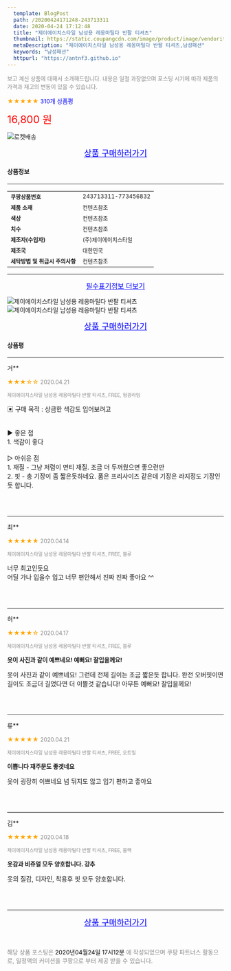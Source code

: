 ```yaml
---
  template: BlogPost
  path: /20200424171248-243713311
  date: 2020-04-24 17:12:48
  title: "제이에이치스타일 남성용 레옹마틸다 반팔 티셔츠"
  thumbnail: https://static.coupangcdn.com/image/product/image/vendoritem/2019/07/01/4953768825/a168351b-676f-4303-8c77-a355db47c066.jpg
  metaDescription: "제이에이치스타일 남성용 레옹마틸다 반팔 티셔츠,남성패션"
  keywords: "남성패션"
  httpurl: "https://antnf3.github.io"
---
```

  
<span style="color: #888;font-size:0.8rem">보고 계신 상품에 대해서 소개해드립니다.
내용은 일절 과장없으며 포스팅 시기에 따라 제품의 가격과 재고의 변동이 있을 수 있습니다.</span>
  
<span style="color: orange;">★★★★★</span> <span style="color: blue;font-size: 0.85rem;">310개 상품평</span>

<span style="font-size: 0.9rem"></span> 

<span style="color: red;font-size: 1.5rem;">16,800 원</span>

![로켓배송](https://postfiles.pstatic.net/MjAyMDA0MTBfMjcz/MDAxNTg2NDQ1OTAwMDc5.1T-Iy6-X12_V8iyof2OtSqUCu6urPUUOnjG41kbMy_kg.c1eqxaGayJ1XX0TGV24QXbZg9dvQ9C_dYZx39G_Z7Wog.PNG.cigshop2/rocket_logo.png?type=w773)

<p align="center"><a href="http://me2.do/5B5PsNhj" style="font-size: 1.2rem; color: blue;">상품 구매하러가기</a></p>

#### 상품정보

---

|                  |                       |
| ---------------- | --------------------- |
| **<span style="font-size:0.8rem;">쿠팡상품번호</span>** | <span style="font-size:0.8rem;">243713311-773456832</span> |
| **<span style="font-size:0.8rem;">제품 소재</span>**    | <span style="font-size:0.8rem;">컨텐츠참조</span>        |
| **<span style="font-size:0.8rem;">색상</span>**    | <span style="font-size:0.8rem;">컨텐츠참조</span>        |
| **<span style="font-size:0.8rem;">치수</span>**    | <span style="font-size:0.8rem;">컨텐츠참조</span>        |
| **<span style="font-size:0.8rem;">제조자(수입자)</span>**    | <span style="font-size:0.8rem;">(주)제이에이치스타일</span>        |
| **<span style="font-size:0.8rem;">제조국</span>**    | <span style="font-size:0.8rem;">대한민국</span>        |
| **<span style="font-size:0.8rem;">세탁방법 및 취급시 주의사항</span>**    | <span style="font-size:0.8rem;">컨텐츠참조</span>        |




---

<p align="center"><a href="http://me2.do/5B5PsNhj" style="font-size: 1rem; color: blue;">필수표기정보 더보기</a></p>

![제이에이치스타일 남성용 레옹마틸다 반팔 티셔츠](http://thumbnail8.coupangcdn.com/thumbnails/remote/q89/image/product/content/vendorItem/2019/09/19/773456832/83f3a542-b5e6-4f1d-8489-bb919ed9b18e.jpg)
![제이에이치스타일 남성용 레옹마틸다 반팔 티셔츠](http://thumbnail9.coupangcdn.com/thumbnails/remote/q89/image/retail/images/2019/06/21/11/0/ec6e8377-90ce-4437-adad-29723b6b3629.jpg)

<p align="center"><a href="http://me2.do/5B5PsNhj" style="font-size: 1.2rem; color: blue;">상품 구매하러가기</a></p>

#### 상품평
  
---
  
거**
    
<span style="color: orange;">★★★☆☆</span> <span style="font-size:0.8rem;color: #888;">2020.04.21</span>
    
<span style="color: #888;font-size:0.7rem">제이에이치스타일 남성용 레옹마틸다 반팔 티셔츠, FREE, 형광라임</span>
    

    
<span style="font-size: 0.9rem;">▣ 구매 목적 : 상큼한 색감도 입어보려고<br/><br/><br/>▶ 좋은 점<br/>   1. 색감이 좋다<br/><br/>▷ 아쉬운 점<br/>   1. 재질 - 그냥 저렴이 면티 재질. 조금 더 두꺼웠으면 좋으련만<br/>  2. 핏 - 총 기장이 좀 짧은듯하네요. 품은 프리사이즈 같은데 기장은 라지정도 기장인듯 합니다.</span>
    
<br>
<br>

---
  
최**
    
<span style="color: orange;">★★★★★</span> <span style="font-size:0.8rem;color: #888;">2020.04.14</span>
    
<span style="color: #888;font-size:0.7rem">제이에이치스타일 남성용 레옹마틸다 반팔 티셔츠, FREE, 블루</span>
    

    
<span style="font-size: 0.9rem;">너무 최고인듯요 <br/>어딜 가나 입을수 입고 너무 편안해서 진짜 진짜 좋아요 ^^</span>
    
<br>
<br>

---
  
허**
    
<span style="color: orange;">★★★★☆</span> <span style="font-size:0.8rem;color: #888;">2020.04.17</span>
    
<span style="color: #888;font-size:0.7rem">제이에이치스타일 남성용 레옹마틸다 반팔 티셔츠, FREE, 블루</span>
    
<span style="font-size:0.85rem">**옷이 사진과 같이 예쁘네요! 예뻐요! 잘입을께요!**</span>
    
<span style="font-size: 0.9rem;">옷이 사진과 같이 예쁘네요! 그런데 전체 길이는 조금 짧은듯 합니다. 완전 오버핏이면 길이도 조금더 길었다면 더 이쁠것 같습니다! 아무튼 예뻐요! 잘입을께요!</span>
    
<br>
<br>

---
  
류**
    
<span style="color: orange;">★★★★★</span> <span style="font-size:0.8rem;color: #888;">2020.04.21</span>
    
<span style="color: #888;font-size:0.7rem">제이에이치스타일 남성용 레옹마틸다 반팔 티셔츠, FREE, 오트밀</span>
    
<span style="font-size:0.85rem">**이쁩니다 재주문도 좋겟네요**</span>
    
<span style="font-size: 0.9rem;">옷이 굉장히 이쁘네요 넘 튀지도 않고 입기 편하고 좋아요</span>
    
<br>
<br>

---
  
김**
    
<span style="color: orange;">★★★★★</span> <span style="font-size:0.8rem;color: #888;">2020.04.18</span>
    
<span style="color: #888;font-size:0.7rem">제이에이치스타일 남성용 레옹마틸다 반팔 티셔츠, FREE, 블랙</span>
    
<span style="font-size:0.85rem">**옷감과 비쥬얼 모두 양호합니다. 강추**</span>
    
<span style="font-size: 0.9rem;">옷의 질감, 디자인, 착용후 핏 모두 양호합니다.</span>
    
<br>
<br>


  
---
  
<p align="center"><a href="http://me2.do/5B5PsNhj" style="font-size: 1.2rem; color: blue;">상품 구매하러가기</a></p>
  
<br>
  
<span style="font-size: 0.85rem; color: #888;">해당 상품 포스팅은 <span style="color: #000;"> 2020년04월24일 17시12분 </span> 에 작성되었으며 쿠팡 파트너스 활동으로, 일정액의 커미션을 쿠팡으로 부터 제공 받을 수 있습니다.</span>